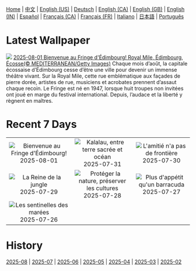 [Home](../README.md) | [中文](zh-CN.md) | [English (US)](en-US.md) | [Deutsch](de-DE.md) | [English (CA)](en-CA.md) | [English (GB)](en-GB.md) | [English (IN)](en-IN.md) | [Español](es-ES.md) | [Français (CA)](fr-CA.md) | [Français (FR)](fr-FR.md) | [Italiano](it-IT.md) | [日本語](ja-JP.md) | [Português](pt-BR.md)

# Latest Wallpaper
![](https://www.bing.com/th?id=OHR.EdinburghFringe_FR-CA9015362878_UHD.jpg)
[2025-08-01 Bienvenue au Fringe d'Édimbourg! Royal Mile, Édimbourg, Écosse(© MEDITERRANEAN/Getty Images)](https://www.bing.com/th?id=OHR.EdinburghFringe_FR-CA9015362878_UHD.jpg)
Chaque mois d’août, la capitale écossaise d’Édimbourg cesse d’être une ville pour devenir un immense théâtre vivant. Sur la Royal Mile, cette rue emblématique aux façades de pierre dorée, artistes de rue, musiciens et acrobates prennent d’assaut chaque recoin. Le Fringe est né en 1947, lorsque huit troupes non invitées ont joué en marge du festival international. Depuis, l’audace et la liberté y règnent en maîtres.

# Recent 7 Days
|  |  |  |
|:---:|:---:|:---:|
| ![](https://www.bing.com/th?id=OHR.EdinburghFringe_FR-CA9015362878_400x240.jpg "Bienvenue au Fringe d'Édimbourg!") 2025-08-01 | ![](https://www.bing.com/th?id=OHR.NaPaliKauai_FR-CA8816000360_400x240.jpg "Kalalau, entre terre sacrée et océan") 2025-07-31 | ![](https://www.bing.com/th?id=OHR.SaypeDubai_FR-CA7685243127_400x240.jpg "L'amitié n'a pas de frontière") 2025-07-30 |
| ![](https://www.bing.com/th?id=OHR.TigerDay_FR-CA7359763781_400x240.jpg "La Reine de la jungle") 2025-07-29 | ![](https://www.bing.com/th?id=OHR.MongoliaYurts_FR-CA4954429796_400x240.jpg "Protéger la nature, préserver les cultures") 2025-07-28 | ![](https://www.bing.com/th?id=OHR.BlackfinBarracuda_FR-CA4757779277_400x240.jpg "Plus d'appétit qu'un barracuda") 2025-07-27 |
| ![](https://www.bing.com/th?id=OHR.MangroveTwilight_FR-CA3446891760_400x240.jpg "Les sentinelles des marées") 2025-07-26 |  |  |

# History
[2025-08](../archives/wallpaper/fr-CA/w_2025_08.md) | [2025-07](../archives/wallpaper/fr-CA/w_2025_07.md) | [2025-06](../archives/wallpaper/fr-CA/w_2025_06.md) | [2025-05](../archives/wallpaper/fr-CA/w_2025_05.md) | [2025-04](../archives/wallpaper/fr-CA/w_2025_04.md) | [2025-03](../archives/wallpaper/fr-CA/w_2025_03.md) | [2025-02](../archives/wallpaper/fr-CA/w_2025_02.md)
